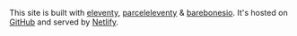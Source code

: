 This site is built with [eleventy](https://www.11ty.io/), [parceleleventy](https://github.com/chrisdmacrae/parceleventy/) & [barebonesio](https://github.com/nothingrandom/barebonesio). It's hosted on [GitHub](https://github.com/nothingrandom/website) and served by [Netlify]((https://www.netlify.com/)).